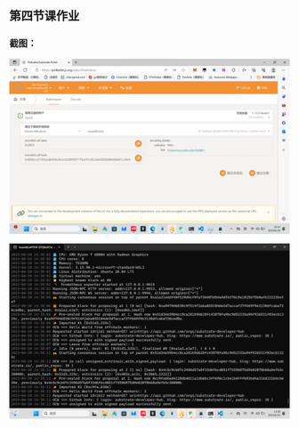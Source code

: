 
## 第四节课作业



### 截图：


![tests](https://github.com/321llljjjfff123/Substrate/blob/main/binance/%E6%B5%8F%E8%A7%88%E5%99%A8%E8%8E%B7%E5%8F%96.png)

![tests](https://github.com/321llljjjfff123/Substrate/blob/main/binance/%E9%93%BE%E4%B8%8B%E5%AD%98%E5%82%A8%E4%B8%8E%E4%B8%8D%E5%B8%A6%E7%AD%BE%E5%90%8D%E7%9A%84%E4%BA%A4%E6%98%93%E7%9A%84%E6%88%AA%E5%9B%BE.png)
